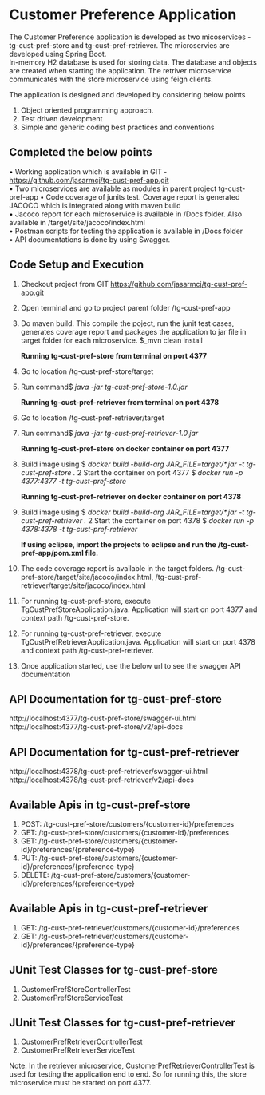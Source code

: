 
Customer Preference Application 
======================================  
The Customer Preference application is developed as two micoservices - tg-cust-pref-store and tg-cust-pref-retriever. The microservies are developed using Spring Boot.  
In-memory H2 database is used for storing data. The database and objects are created when starting the application. 
The retriver microservice communicates with the store microservice using feign clients.  

The application is designed and developed by considering below points  

1.	Object oriented programming approach. 
2.	Test driven development  
3.	Simple and generic coding best practices and conventions  



Completed the below points
--------------------------

•	Working application which is available in GIT - https://github.com/jasarmcj/tg-cust-pref-app.git  
•	Two microservices are available as modules in parent project tg-cust-pref-app 
•	Code coverage of junits test. Coverage report is generated JACOCO which is integrated along with maven build  
•	Jacoco report for each microservice is available in /Docs folder. Also available in <Service>/target/site/jacoco/index.html  
•	Postman scripts for testing the application is available in /Docs folder  
•	API documentations is done by using Swagger. 



Code Setup and Execution
------------------------

1.	Checkout project from GIT https://github.com/jasarmcj/tg-cust-pref-app.git   
2.	Open terminal and go to project parent folder /tg-cust-pref-app 
3.	Do maven build. This compile the poject, run the junit test cases, generates coverage report and packages the application to jar file in target folder for each microservice. 
	$_mvn clean install
	
	**Running tg-cust-pref-store from terminal on port 4377**
1.	Go to location /tg-cust-pref-store/target
2.	Run command$ _java -jar tg-cust-pref-store-1.0.jar_

	**Running tg-cust-pref-retriever from terminal on port 4378**
1.	Go to location /tg-cust-pref-retriever/target
2.	Run command$ _java -jar tg-cust-pref-retriever-1.0.jar_
	
	**Running tg-cust-pref-store on docker container on port 4377**
1.	Build image using $ _docker build -build-arg JAR_FILE=target/*.jar -t tg-cust-pref-store ._
2	Start the container on port 4377 $ _docker run -p 4377:4377 -t tg-cust-pref-store_

	**Running tg-cust-pref-retriever on docker container on port 4378**
1.	Build image using $ _docker build -build-arg JAR_FILE=target/*.jar -t tg-cust-pref-retriever ._
2	Start the container on port 4378 $ _docker run -p 4378:4378 -t tg-cust-pref-retriever_
	
	**If using eclipse, import the projects to eclipse and run the /tg-cust-pref-app/pom.xml file.**
	
1.  The code coverage report is available in the target folders. /tg-cust-pref-store/target/site/jacoco/index.html, /tg-cust-pref-retriever/target/site/jacoco/index.html	
2.	For running tg-cust-pref-store, execute TgCustPrefStoreApplication.java. Application will start on port 4377 and context path /tg-cust-pref-store. 
3.	For running tg-cust-pref-retriever, execute TgCustPrefRetrieverApplication.java. Application will start on port 4378 and context path /tg-cust-pref-retriever.
4.  Once application started, use the below url to see the swagger API documentation 


API Documentation for tg-cust-pref-store 
---------------------------------------- 
http://localhost:4377/tg-cust-pref-store/swagger-ui.html  
http://localhost:4377/tg-cust-pref-store/v2/api-docs  


API Documentation for tg-cust-pref-retriever 
-------------------------------------------- 
http://localhost:4378/tg-cust-pref-retriever/swagger-ui.html  
http://localhost:4378/tg-cust-pref-retriever/v2/api-docs 



Available Apis in tg-cust-pref-store 
------------------------------------ 
1.	POST: /tg-cust-pref-store/customers/{customer-id}/preferences  
2.	GET: /tg-cust-pref-store/customers/{customer-id}/preferences  
3.	GET: /tg-cust-pref-store/customers/{customer-id}/preferences/{preference-type}  
4.	PUT: /tg-cust-pref-store/customers/{customer-id}/preferences/{preference-type}  
5.	DELETE: /tg-cust-pref-store/customers/{customer-id}/preferences/{preference-type}  

Available Apis in tg-cust-pref-retriever 
---------------------------------------- 
1.	GET: /tg-cust-pref-retriever/customers/{customer-id}/preferences  
2.	GET: /tg-cust-pref-retriever/customers/{customer-id}/preferences/{preference-type}  

JUnit Test Classes for tg-cust-pref-store 
------------------------------------------ 
1.  CustomerPrefStoreControllerTest  
2.  CustomerPrefStoreServiceTest   

JUnit Test Classes for tg-cust-pref-retriever 
------------------------------------------ 
1.  CustomerPrefRetrieverControllerTest  
1.  CustomerPrefRetrieverServiceTest 


Note: In the retriever microservice, CustomerPrefRetrieverControllerTest is used for testing the application end to end. So for running this, the store microservice must be started on port 4377.







